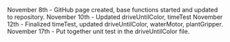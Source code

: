 November 8th - GitHub page created, base functions started and updated to repository.
November 10th - Updated driveUntilColor, timeTest
November 12th - Finalized timeTest, updated driveUntilColor, waterMotor, plantGripper.
November 17th - Put together unit test in the driveUntilColor file.
